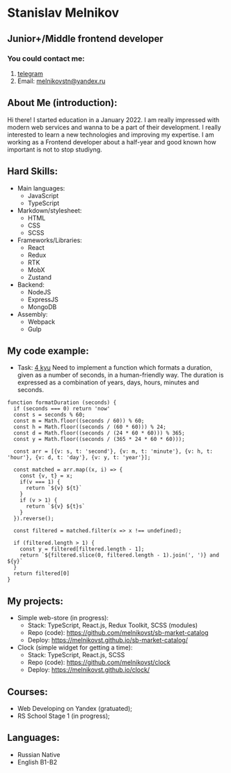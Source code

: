 # Stanislav Melnikov

## Junior+/Middle frontend developer

### You could contact me:

1. [telegram](https://t.me/pay2w8)
2. Email: melnikovstn@yandex.ru

## About Me (introduction):

Hi there! I started education in a January 2022. I am really impressed with modern web services and wanna to be a part of their development.
I really interested to learn a new technologies and improving my expertise. I am working as a Frontend developer about a half-year and good known how important is not to stop studiyng.

## Hard Skills:

- Main languages:
  - JavaScript
  - TypeScript
- Markdown/stylesheet:
  - HTML
  - CSS
  - SCSS
- Frameworks/Libraries:
  - React
  - Redux
  - RTK
  - MobX
  - Zustand
- Backend:
  - NodeJS
  - ExpressJS
  - MongoDB
- Assembly:
  - Webpack
  - Gulp

## My code example:

- Task: [4 kyu](https://www.codewars.com/kata/52742f58faf5485cae000b9a)
  Need to implement a function which formats a duration, given as a number of seconds, in a human-friendly way. The duration is expressed as a combination of years, days, hours, minutes and seconds.

```
function formatDuration (seconds) {
  if (seconds === 0) return 'now'
  const s = seconds % 60;
  const m = Math.floor((seconds / 60)) % 60;
  const h = Math.floor((seconds / (60 * 60))) % 24;
  const d = Math.floor((seconds / (24 * 60 * 60))) % 365;
  const y = Math.floor((seconds / (365 * 24 * 60 * 60)));

  const arr = [{v: s, t: 'second'}, {v: m, t: 'minute'}, {v: h, t: 'hour'}, {v: d, t: 'day'}, {v: y, t: 'year'}];

  const matched = arr.map((x, i) => {
    const {v, t} = x;
    if(v === 1) {
      return `${v} ${t}`
    }
    if (v > 1) {
      return `${v} ${t}s`
    }
  }).reverse();

  const filtered = matched.filter(x => x !== undefined);

  if (filtered.length > 1) {
    const y = filtered[filtered.length - 1];
    return `${filtered.slice(0, filtered.length - 1).join(', ')} and ${y}`
  }
  return filtered[0]
}
```

## My projects:

- Simple web-store (in progress):
  - Stack: TypeScript, React.js, Redux Toolkit, SCSS (modules)
  - Repo (code): https://github.com/melnikovst/sb-market-catalog
  - Deploy: https://melnikovst.github.io/sb-market-catalog/
- Clock (simple widget for getting a time):
  - Stack: TypeScript, React.js, SCSS
  - Repo (code): https://github.com/melnikovst/clock
  - Deploy: https://melnikovst.github.io/clock/

## Courses:

- Web Developing on Yandex (gratuated);
- RS School Stage 1 (in progress);

## Languages:

- Russian Native
- English B1-B2
